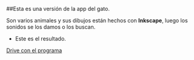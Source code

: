 ##Esta es una versión de la app del gato.

Son varios animales y sus dibujos están hechos con **Inkscape**, luego los sonidos se los damos o los buscan.

* Este es el resultado.

[Drive con el programa](https://drive.google.com/file/d/0B9rt0HqUGURddXdtYmhMYXNkbHM/view?usp=sharing)
